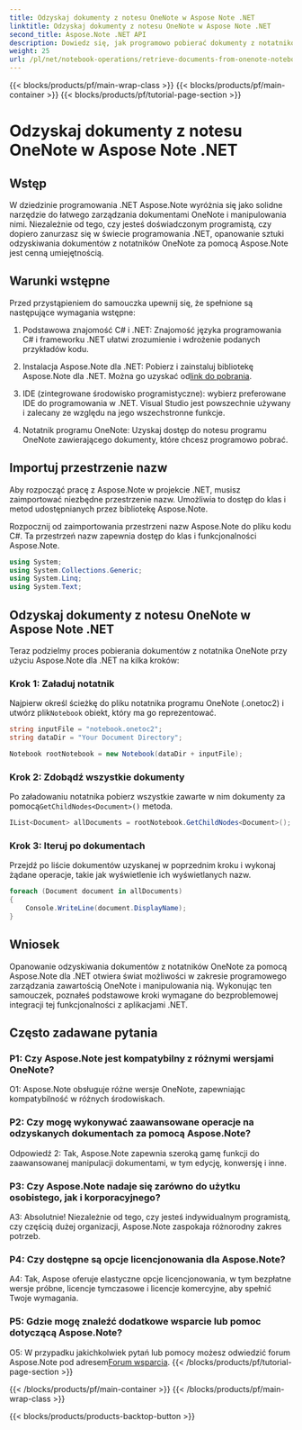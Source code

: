 ```yaml
---
title: Odzyskaj dokumenty z notesu OneNote w Aspose Note .NET
linktitle: Odzyskaj dokumenty z notesu OneNote w Aspose Note .NET
second_title: Aspose.Note .NET API
description: Dowiedz się, jak programowo pobierać dokumenty z notatników OneNote przy użyciu Aspose.Note dla .NET, umożliwiając bezproblemową integrację i manipulację.
weight: 25
url: /pl/net/notebook-operations/retrieve-documents-from-onenote-notebook/
---
```


{{< blocks/products/pf/main-wrap-class >}}
{{< blocks/products/pf/main-container >}}
{{< blocks/products/pf/tutorial-page-section >}}

# Odzyskaj dokumenty z notesu OneNote w Aspose Note .NET

## Wstęp

W dziedzinie programowania .NET Aspose.Note wyróżnia się jako solidne narzędzie do łatwego zarządzania dokumentami OneNote i manipulowania nimi. Niezależnie od tego, czy jesteś doświadczonym programistą, czy dopiero zanurzasz się w świecie programowania .NET, opanowanie sztuki odzyskiwania dokumentów z notatników OneNote za pomocą Aspose.Note jest cenną umiejętnością.

## Warunki wstępne

Przed przystąpieniem do samouczka upewnij się, że spełnione są następujące wymagania wstępne:

1. Podstawowa znajomość C# i .NET: Znajomość języka programowania C# i frameworku .NET ułatwi zrozumienie i wdrożenie podanych przykładów kodu.

2.  Instalacja Aspose.Note dla .NET: Pobierz i zainstaluj bibliotekę Aspose.Note dla .NET. Można go uzyskać od[link do pobrania](https://releases.aspose.com/note/net/).

3. IDE (zintegrowane środowisko programistyczne): wybierz preferowane IDE do programowania w .NET. Visual Studio jest powszechnie używany i zalecany ze względu na jego wszechstronne funkcje.

4. Notatnik programu OneNote: Uzyskaj dostęp do notesu programu OneNote zawierającego dokumenty, które chcesz programowo pobrać.

## Importuj przestrzenie nazw

Aby rozpocząć pracę z Aspose.Note w projekcie .NET, musisz zaimportować niezbędne przestrzenie nazw. Umożliwia to dostęp do klas i metod udostępnianych przez bibliotekę Aspose.Note.

Rozpocznij od zaimportowania przestrzeni nazw Aspose.Note do pliku kodu C#. Ta przestrzeń nazw zapewnia dostęp do klas i funkcjonalności Aspose.Note.

```csharp
using System;
using System.Collections.Generic;
using System.Linq;
using System.Text;
```

## Odzyskaj dokumenty z notesu OneNote w Aspose Note .NET

Teraz podzielmy proces pobierania dokumentów z notatnika OneNote przy użyciu Aspose.Note dla .NET na kilka kroków:

### Krok 1: Załaduj notatnik

 Najpierw określ ścieżkę do pliku notatnika programu OneNote (.onetoc2) i utwórz plik`Notebook` obiekt, który ma go reprezentować.

```csharp
string inputFile = "notebook.onetoc2";
string dataDir = "Your Document Directory";

Notebook rootNotebook = new Notebook(dataDir + inputFile);
```

### Krok 2: Zdobądź wszystkie dokumenty

 Po załadowaniu notatnika pobierz wszystkie zawarte w nim dokumenty za pomocą`GetChildNodes<Document>()` metoda.

```csharp
IList<Document> allDocuments = rootNotebook.GetChildNodes<Document>();
```

### Krok 3: Iteruj po dokumentach

Przejdź po liście dokumentów uzyskanej w poprzednim kroku i wykonaj żądane operacje, takie jak wyświetlenie ich wyświetlanych nazw.

```csharp
foreach (Document document in allDocuments) 
{
    Console.WriteLine(document.DisplayName);
}
```

## Wniosek

Opanowanie odzyskiwania dokumentów z notatników OneNote za pomocą Aspose.Note dla .NET otwiera świat możliwości w zakresie programowego zarządzania zawartością OneNote i manipulowania nią. Wykonując ten samouczek, poznałeś podstawowe kroki wymagane do bezproblemowej integracji tej funkcjonalności z aplikacjami .NET.

## Często zadawane pytania

### P1: Czy Aspose.Note jest kompatybilny z różnymi wersjami OneNote?

O1: Aspose.Note obsługuje różne wersje OneNote, zapewniając kompatybilność w różnych środowiskach.

### P2: Czy mogę wykonywać zaawansowane operacje na odzyskanych dokumentach za pomocą Aspose.Note?

Odpowiedź 2: Tak, Aspose.Note zapewnia szeroką gamę funkcji do zaawansowanej manipulacji dokumentami, w tym edycję, konwersję i inne.

### P3: Czy Aspose.Note nadaje się zarówno do użytku osobistego, jak i korporacyjnego?

A3: Absolutnie! Niezależnie od tego, czy jesteś indywidualnym programistą, czy częścią dużej organizacji, Aspose.Note zaspokaja różnorodny zakres potrzeb.

### P4: Czy dostępne są opcje licencjonowania dla Aspose.Note?

A4: Tak, Aspose oferuje elastyczne opcje licencjonowania, w tym bezpłatne wersje próbne, licencje tymczasowe i licencje komercyjne, aby spełnić Twoje wymagania.

### P5: Gdzie mogę znaleźć dodatkowe wsparcie lub pomoc dotyczącą Aspose.Note?

 O5: W przypadku jakichkolwiek pytań lub pomocy możesz odwiedzić forum Aspose.Note pod adresem[Forum wsparcia](https://forum.aspose.com/c/note/28).
{{< /blocks/products/pf/tutorial-page-section >}}

{{< /blocks/products/pf/main-container >}}
{{< /blocks/products/pf/main-wrap-class >}}

{{< blocks/products/products-backtop-button >}}
